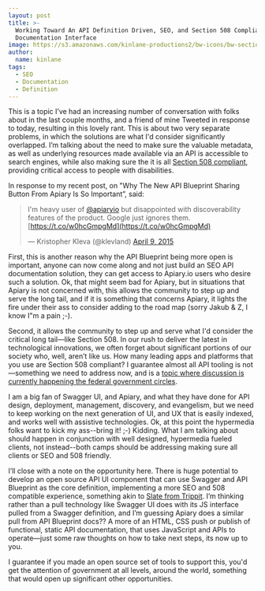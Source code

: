 ```yaml
---
layout: post
title: >-
  Working Toward An API Definition Driven, SEO, and Section 508 Compliant API
  Documentation Interface
image: https://s3.amazonaws.com/kinlane-productions2/bw-icons/bw-section-508.png
author:
  name: kinlane
tags:
  - SEO
  - Documentation
  - Definition
---
```

This is a topic I’ve had an increasing number of conversation with folks about in the last couple months, and a friend of mine Tweeted in response to today, resulting in this lovely rant. This is about two very separate problems, in which the solutions are what I'd consider significantly overlapped. I’m talking about the need to make sure the valuable metadata, as well as underlying resources made available via an API is accessible to search engines, while also making sure the it is all [Section 508 compliant](http://www.section508.gov/section508-laws), providing critical access to people with disabilities.

In response to my recent post, on "Why The New API Blueprint Sharing Button From Apiary Is So Important”, said:

> I'm heavy user of [@apiaryio](https://twitter.com/apiaryio) but disappointed with discoverability features of the product. Google just ignores them. [https://t.co/w0hcGmpgMd](https://t.co/w0hcGmpgMd)
> 
> — Kristopher Kleva (@klevland) [April 9, 2015](https://twitter.com/klevland/status/586289568632168449)

First, this is another reason why the API Blueprint being more open is important, anyone can now come along and not just build an SEO API documentation solution, they can get access to Apiary.io users who desire such a solution. Ok, that might seem bad for Apiary, but in situations that Apiary is not concerned with, this allows the community to step up and serve the long tail, and if it is something that concerns Apiary, it lights the fire under their ass to consider adding to the road map (sorry Jakub & Z, I know I"m a pain ;-).

Second, it allows the community to step up and serve what I'd consider the critical long tail—like Section 508. In our rush to deliver the latest in technological innovations, we often forget about significant portions of our society who, well, aren’t like us. How many leading apps and platforms that you use are Section 508 compliant? I guarantee almost all API tooling is not—something we need to address now, and is a [topic where discussion is currently happening the federal government circles](https://groups.google.com/forum/#!searchin/us-government-apis/508/us-government-apis/dX34Bn5dcWQ/-Avg7rEbaNkJ). 

I am a big fan of Swagger UI, and Apiary, and what they have done for API design, deployment, management, discovery, and evangelism, but we need to keep working on the next generation of UI, and UX that is easily indexed, and works well with assistive technologies. Ok, at this point the hypermedia folks want to kick my ass--bring it! ;-) Kidding. What I am talking about should happen in conjunction with well designed, hypermedia fueled clients, not instead--both camps should be addressing making sure all clients or SEO and 508 friendly.

I’ll close with a note on the opportunity here. There is huge potential to develop an open source API UI component that can use Swagger and API Blueprint as the core definition, implementing a more SEO and 508 compatible experience, something akin to [Slate from Trippit](https://github.com/tripit/slate). I’m thinking rather than a pull technology like Swagger UI does with its JS interface pulled from a Swagger definition, and I’m guessing Apiary does a similar pull from API Blueprint docs?? A more of an HTML, CSS push or publish of functional, static API documentation, that uses JavaScript and APIs to operate—just some raw thoughts on how to take next steps, its now up to you.

I guarantee if you made an open source set of tools to support this, you'd get the attention of government at all levels, around the world, something that would open up significant other opportunities.